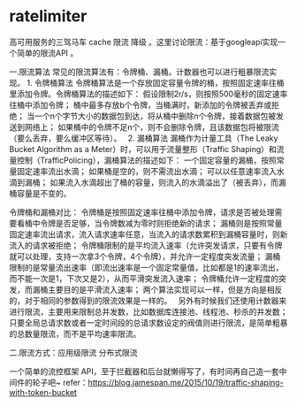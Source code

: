 # ratelimiter
高可用服务的三驾马车 cache 限流 降级 。这里讨论限流：基于googleapi实现一个简单的限流API 。

   一.限流算法
	常见的限流算法有：令牌桶、漏桶。计数器也可以进行粗暴限流实现。
	1. 令牌桶算法
	    令牌桶算法是一个存放固定容量令牌的桶，按照固定速率往桶里添加令牌。令牌桶算法的描述如下：
	       假设限制2r/s，则按照500毫秒的固定速率往桶中添加令牌；
	       桶中最多存放b个令牌，当桶满时，新添加的令牌被丢弃或拒绝；
	       当一个n个字节大小的数据包到达，将从桶中删除n个令牌，接着数据包被发送到网络上；
	       如果桶中的令牌不足n个，则不会删除令牌，且该数据包将被限流（要么丢弃，要么缓冲区等待）。
     
    2. 漏桶算法
    漏桶作为计量工具（The Leaky Bucket Algorithm as a Meter）时，可以用于流量整形（Traffic Shaping）和流量控制（TrafficPolicing），漏桶算法的描述如下：
        一个固定容量的漏桶，按照常量固定速率流出水滴；
        如果桶是空的，则不需流出水滴；
        可以以任意速率流入水滴到漏桶；
        如果流入水滴超出了桶的容量，则流入的水滴溢出了（被丢弃），而漏桶容量是不变的。
    
   令牌桶和漏桶对比：
    令牌桶是按照固定速率往桶中添加令牌，请求是否被处理需要看桶中令牌是否足够，当令牌数减为零时则拒绝新的请求；
    漏桶则是按照常量固定速率流出请求，流入请求速率任意，当流入的请求数累积到漏桶容量时，则新流入的请求被拒绝；
    令牌桶限制的是平均流入速率（允许突发请求，只要有令牌就可以处理，支持一次拿3个令牌，4个令牌），并允许一定程度突发流量；
    漏桶限制的是常量流出速率（即流出速率是一个固定常量值，比如都是1的速率流出，而不能一次是1，下次又是2），从而平滑突发流入速率；
    令牌桶允许一定程度的突发，而漏桶主要目的是平滑流入速率；
    两个算法实现可以一样，但是方向是相反的，对于相同的参数得到的限流效果是一样的。
     
    另外有时候我们还使用计数器来进行限流，主要用来限制总并发数，比如数据库连接池、线程池、秒杀的并发数；只要全局总请求数或者一定时间段的总请求数设定的阀值则进行限流，是简单粗暴的总数量限流，而不是平均速率限流。

   二.限流方式：应用级限流  分布式限流

   一个简单的流控框架 API，至于拦截器和后台就懒得写了，有时间再自己造一套中间件的轮子吧~
   refer：https://blog.jamespan.me/2015/10/19/traffic-shaping-with-token-bucket

